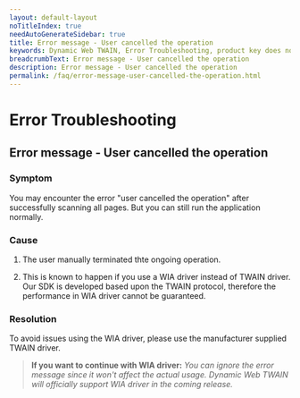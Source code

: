 ```yaml
---
layout: default-layout
noTitleIndex: true
needAutoGenerateSidebar: true
title: Error message - User cancelled the operation
keywords: Dynamic Web TWAIN, Error Troubleshooting, product key does not support version
breadcrumbText: Error message - User cancelled the operation
description: Error message - User cancelled the operation
permalink: /faq/error-message-user-cancelled-the-operation.html
---
```


# Error Troubleshooting

## Error message - User cancelled the operation

### Symptom

You may encounter the error "user cancelled the operation" after successfully scanning all pages. But you can still run the application normally.

### Cause

1) The user manually terminated thte ongoing operation.

2) This is known to happen if you use a WIA driver instead of TWAIN driver. Our SDK is developed based upon the TWAIN protocol, therefore the performance in WIA driver cannot be guaranteed.

### Resolution

To avoid issues using the WIA driver, please use the manufacturer supplied TWAIN driver.

> **If you want to continue with WIA driver:**
_You can ignore the error message since it won't affect the actual usage. Dynamic Web TWAIN will officially support WIA driver in the coming release._